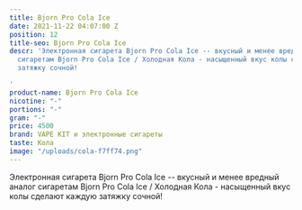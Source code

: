 ```yaml
---
title: Bjorn Pro Cola Ice
date: 2021-11-22 04:07:00 Z
position: 12
title-seo: Bjorn Pro Cola Ice
descr: 'Электронная сигарета Bjorn Pro Cola Ice -- вкусный и менее вредный аналог
  сигаретам Bjorn Pro Cola Ice / Холодная Кола - насыщенный вкус колы сделают каждую
  затяжку сочной!

'
product-name: Bjorn Pro Cola Ice
nicotine: "-"
portions: "-"
gram: "-"
price: 4500
brand: VAPE KIT и электронные сигареты
taste: Кола
image: "/uploads/cola-f7ff74.png"
---
```


Электронная сигарета Bjorn Pro Cola Ice -- вкусный и менее вредный аналог сигаретам Bjorn Pro Cola Ice / Холодная Кола - насыщенный вкус колы сделают каждую затяжку сочной!
